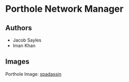 # Porthole Network Manager

## Authors

- Jacob Sayles
- Iman Khan

## Images

Porthole Image: [spadassin](https://openclipart.org/detail/202069/hublot)
